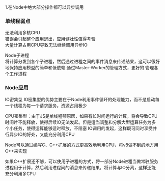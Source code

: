 1.在Node中绝大部分操作都可以异步调用

### 单线程弱点  
无法利用多核CPU  
错误会引起整个应用退出，应用健壮性值得考验  
大量计算占用CPU导致无法继续调用异步IO  

Node子进程  
将计算分发到各个子进程，然后通过进程之间的事件消息来传递结果，这可以很好地保持应用模型的简单和低依赖
通过Master-Worker的管理方式，更好的 管理各个工作进程

### Node应用

IO密集型
IO密集型的优势主要在于Node利用事件循环的处理能力，而不是启动每一个线程为每一个请求服务，资源占用极少

CPU密集型：由于JS是单线程额原因，如果有长时间运行的计算，将会导致CPU时间片不能释放，使得后续IO无法发起。但是适当调整和分解大型运算任务为多个小任务，使得运算能够适时释放，不阻塞 IO调用的发起，这样既可同时享受并行异步IO的好处，又能充分利用CPU

Node可以通过编写C、C++扩展的方式更高效地利用CPU，将v8做不到的地方用C++来实现

如果C++扩展还不够，可以使用子进程的方式，将一部分Node进程当做常驻服务进程用于计算，然后利用进程间的消息来传递结果，将计算与IO分离，这样还能充分利用多CPU

